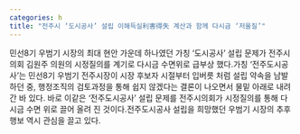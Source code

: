 ```yaml
---
categories: h
title: "전주시 ‘도시공사’ 설립 이해득실利害得失 계산과 함께 다시금 ‘저울질’"
---
```

민선8기 우범기 시장의 최대 현안 가운데 하나였던 가칭 ‘도시공사’ 설립 문제가 전주시의회 김원주 의원의 시정질의를 계기로 다시금 수면위로 급부상 했다.가칭 ‘전주도시공사’는 민선8기 우범기 전주시장이 시장 후보자 시절부터 입버릇 처럼 설립 약속을 남발하던 중, 행정조직의 검토과정을 통해 쉽지 않겠다는 결론이 나오면서 물밑 아래로 내려간 바 있다. 바로 이같은 ‘전주도시공사’ 설립 문제를 전주시의회가 시정질의를 통해 다시금 수면 위로 끌어 올려 진 것이다.전주도시공사 설립을 희망했던 우범기 시장의 추후 행보 역시 관심을 끌고 있다.